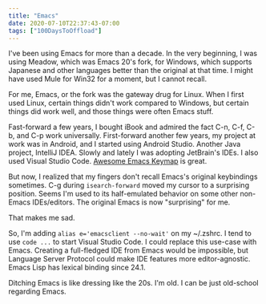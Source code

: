 ```yaml
---
title: "Emacs"
date: 2020-07-10T22:37:43-07:00
tags: ["100DaysToOffload"]
---
```

I've been using Emacs for more than a decade. In the very beginning, I was using Meadow, which was Emacs 20's fork, for Windows, which supports Japanese and other languages better than the original at that time. I might have used Mule for Win32 for a moment, but I cannot recall.

For me, Emacs, or the fork was the gateway drug for Linux. When I first used Linux, certain things didn't work compared to Windows, but certain things did work well, and those things were often Emacs stuff.

Fast-forward a few years, I bought iBook and admired the fact C-n, C-f, C-b, and C-p work universally. First-forward another few years, my project at work was in Android, and I started using Android Studio. Another Java project, IntelliJ IDEA. Slowly and lately I was adopting JetBrain's IDEs. I also used Visual Studio Code. [Awesome Emacs Keymap](https://github.com/tuttieee/vscode-emacs-mcx) is great.

But now, I realized that my fingers don't recall Emacs's original keybindings sometimes. C-g during `isearch-forward` moved my cursor to a surprising position. Seems I'm used to its half-emulated behavior on some other non-Emacs IDEs/editors. The original Emacs is now "surprising" for me.

That makes me sad.

So, I'm adding `alias e='emacsclient --no-wait'` on my ~/.zshrc. I tend to use `code ...` to start Visual Studio Code. I could replace this use-case with Emacs. Creating a full-fledged IDE from Emacs would be impossible, but Language Server Protocol could make IDE features more editor-agnostic. Emacs Lisp has lexical binding since 24.1.

Ditching Emacs is like dressing like the 20s. I'm old. I can be just old-school regarding Emacs.
